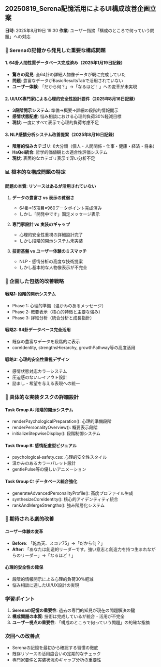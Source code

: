 ## 20250819_Serena記憶活用によるUI構成改善企画立案

**日時**: 2025年8月19日 19:30
**作業**: ユーザー指摘「構成のところで何っていう問題」への対応

### 🎯 Serenaの記憶から発見した重要な構成問題

#### 1. **64卦人間性質データベース完成済み**（2025年1月19日記録）
- **驚きの発見**: 全64卦の詳細人物像データが既に完成していた
- **問題**: 豊富なデータがBasicResultsTabで活用されていない
- **ユーザー体験**: 「だから何？」→「なるほど！」への変革が未実現

#### 2. **UI/UX専門家による心理的安全性設計要件**（2025年8月16日記録）
- **3段階開示システム**: 準備→概要→詳細の段階的情報開示
- **感情状態配慮**: 悩み相談における心理的負荷30%軽減目標
- **現状**: 一度にすべて表示で心理的負荷考慮不足

#### 3. **NLP感情分析システム改善提案**（2025年8月16日記録）
- **階層的悩みカテゴリ**: 6大分類（個人・人間関係・仕事・健康・経済・将来）
- **HaQei統合**: 哲学的価値観との適合性評価システム
- **現状**: 表面的なカテゴリ表示で深い分析不足

### 📊 根本的な構成問題の特定

#### **問題の本質**: リソースはあるが活用されていない
1. **データの豊富さ vs 表示の貧弱さ**
   - 64卦×15項目=960データポイント完成済み
   - しかし「開発中です」固定メッセージ表示
   
2. **専門家設計 vs 実装のギャップ**
   - 心理的安全性重視の詳細設計完了
   - しかし段階的開示システム未実装

3. **技術基盤 vs ユーザー体験のミスマッチ**
   - NLP・感情分析の高度な技術提案
   - しかし基本的な人物像表示が不完全

### 🎯 企画した包括的改善戦略

#### **戦略1: 段階的開示システム**
- Phase 1: 心理的準備（温かみのあるメッセージ）
- Phase 2: 概要表示（核心的特徴と主要な強み）
- Phase 3: 詳細分析（統合分析と成長指針）

#### **戦略2: 64卦データベース完全活用**
- 既存の豊富なデータを段階的に表示
- coreIdentity, strengthsHierarchy, growthPathway等の高度活用

#### **戦略3: 心理的安全性重視デザイン**
- 感情状態対応カラーシステム
- 圧迫感のないレイアウト設計
- 励まし・希望を与える表現への統一

### 📝 具体的な実装タスクの詳細設計

#### **Task Group A**: 段階的開示システム
- renderPsychologicalPreparation(): 心理的準備段階
- renderPersonalityOverview(): 概要表示段階  
- initializeStepwiseDisplay(): 段階制御システム

#### **Task Group B**: 感情配慮型ビジュアル
- psychological-safety.css: 心理的安全性スタイル
- 温かみのあるカラーパレット設計
- gentlePulse等の優しいアニメーション

#### **Task Group C**: データベース統合強化
- generateAdvancedPersonalityProfile(): 高度プロファイル生成
- synthesizeCoreIdentity(): 核心的アイデンティティ統合
- rankAndMergeStrengths(): 強み階層化システム

### 🎉 期待される劇的改善

#### **ユーザー体験の変革**
- **Before**: 「乾為天、スコア75」→「だから何？」
- **After**: 「あなたは創造的リーダーです。強い意志と創造力を持つ生まれながらのリーダー」→「なるほど！」

#### **心理的安全性の確保**
- 段階的情報開示による心理的負荷30%軽減
- 悩み相談に適したUI/UX設計の実現

### 学習ポイント

1. **Serenaの記憶の重要性**: 過去の専門的知見が現在の問題解決の鍵
2. **構成問題の本質**: 技術は完成しているが統合・活用が不完全
3. **ユーザー視点の重要性**: 「構成のところで何っていう問題」の的確な指摘

### 次回への改善点

- Serenaの記憶を最初から確認する習慣の徹底
- 既存リソースの活用度合いの定期的なチェック
- 専門家要件と実装状況のギャップ分析の重要性